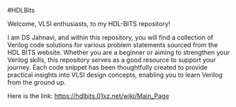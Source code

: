 #HDLBits

Welcome, VLSI enthusiasts, to my HDL-BITS repository! 

I am DS Jahnavi, and within this repository, you will find a collection of Verilog code solutions for various problem statements sourced from the HDL BITS website. Whether you are a beginner or aiming to strengthen your Verilog skills, this repository serves as a good resource to support your journey. Each code snippet has been thoughtfully created to provide practical insights into VLSI design concepts, enabling you to learn Verilog from the ground up. 

Here is the link: https://hdlbits.01xz.net/wiki/Main_Page
